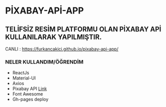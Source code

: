 # PİXABAY-APİ-APP

## TELİFSİZ RESİM PLATFORMU OLAN PİXABAY APİ KULLANILARAK YAPILMIŞTIR. 


CANLI : https://furkancakici.github.io/pixabay-api-app/

### NELER KULLANDIM/ÖĞRENDİM

- ReactJs
- Material-UI
- Axios
- Pixabay API [Link](https://pixabay.com/api/docs/)
- Font Awesome
- Gh-pages deploy
